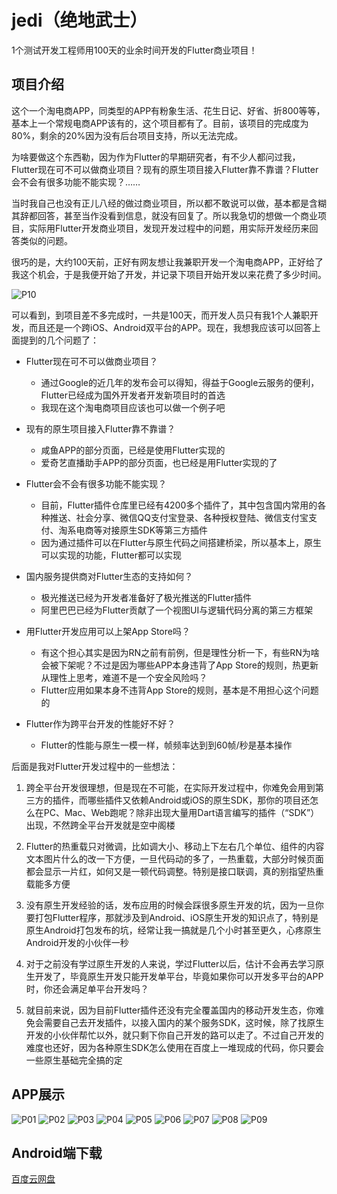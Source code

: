 # jedi（绝地武士）

1个测试开发工程师用100天的业余时间开发的Flutter商业项目！

## 项目介绍

这个一个淘电商APP，同类型的APP有粉象生活、花生日记、好省、折800等等，基本上一个常规电商APP该有的，这个项目都有了。目前，该项目的完成度为80%，剩余的20%因为没有后台项目支持，所以无法完成。

为啥要做这个东西勒，因为作为Flutter的早期研究者，有不少人都问过我，Flutter现在可不可以做商业项目？现有的原生项目接入Flutter靠不靠谱？Flutter会不会有很多功能不能实现？……

当时我自己也没有正儿八经的做过商业项目，所以都不敢说可以做，基本都是含糊其辞都回答，甚至当作没看到信息，就没有回复了。所以我急切的想做一个商业项目，实际用Flutter开发商业项目，发现开发过程中的问题，用实际开发经历来回答类似的问题。

很巧的是，大约100天前，正好有网友想让我兼职开发一个淘电商APP，正好给了我这个机会，于是我便开始了开发，并记录下项目开始开发以来花费了多少时间。

![P10](/image/P10.jpg)

可以看到，到项目差不多完成时，一共是100天，而开发人员只有我1个人兼职开发，而且还是一个跨iOS、Android双平台的APP。现在，我想我应该可以回答上面提到的几个问题了：

- Flutter现在可不可以做商业项目？
    - 通过Google的近几年的发布会可以得知，得益于Google云服务的便利，Flutter已经成为国外开发者开发新项目时的首选
    - 我现在这个淘电商项目应该也可以做一个例子吧

- 现有的原生项目接入Flutter靠不靠谱？
    - 咸鱼APP的部分页面，已经是使用Flutter实现的
    - 爱奇艺直播助手APP的部分页面，也已经是用Flutter实现的了

- Flutter会不会有很多功能不能实现？
    - 目前，Flutter插件仓库里已经有4200多个插件了，其中包含国内常用的各种推送、社会分享、微信QQ支付宝登录、各种授权登陆、微信支付宝支付、淘系电商等对接原生SDK等第三方插件
    - 因为通过插件可以在Flutter与原生代码之间搭建桥梁，所以基本上，原生可以实现的功能，Flutter都可以实现

- 国内服务提供商对Flutter生态的支持如何？
    - 极光推送已经为开发者准备好了极光推送的Flutter插件
    - 阿里巴巴已经为Flutter贡献了一个视图UI与逻辑代码分离的第三方框架

- 用Flutter开发应用可以上架App Store吗？
    - 有这个担心其实是因为RN之前有前例，但是理性分析一下，有些RN为啥会被下架呢？不过是因为哪些APP本身违背了App Store的规则，热更新从理性上思考，难道不是一个安全风险吗？
    - Flutter应用如果本身不违背App Store的规则，基本是不用担心这个问题的

- Flutter作为跨平台开发的性能好不好？
    - Flutter的性能与原生一模一样，帧频率达到到60帧/秒是基本操作

后面是我对Flutter开发过程中的一些想法：

1. 跨全平台开发很理想，但是现在不可能，在实际开发过程中，你难免会用到第三方的插件，而哪些插件又依赖Android或iOS的原生SDK，那你的项目还怎么在PC、Mac、Web跑呢？除非出现大量用Dart语言编写的插件（“SDK”）出现，不然跨全平台开发就是空中阁楼

2. Flutter的热重载只对微调，比如调大小、移动上下左右几个单位、组件的内容文本图片什么的改一下方便，一旦代码动的多了，一热重载，大部分时候页面都会显示一片红，如何又是一顿代码调整。特别是接口联调，真的别指望热重载能多方便

3. 没有原生开发经验的话，发布应用的时候会踩很多原生开发的坑，因为一旦你要打包Flutter程序，那就涉及到Android、iOS原生开发的知识点了，特别是原生Android打包发布的坑，经常让我一搞就是几个小时甚至更久，心疼原生Android开发的小伙伴一秒

4. 对于之前没有学过原生开发的人来说，学过Flutter以后，估计不会再去学习原生开发了，毕竟原生开发只能开发单平台，毕竟如果你可以开发多平台的APP时，你还会满足单平台开发吗？

5. 就目前来说，因为目前Flutter插件还没有完全覆盖国内的移动开发生态，你难免会需要自己去开发插件，以接入国内的某个服务SDK，这时候，除了找原生开发的小伙伴帮忙以外，就只剩下你自己开发的路可以走了。不过自己开发的难度也还好，因为各种原生SDK怎么使用在百度上一堆现成的代码，你只要会一些原生基础完全搞的定

## APP展示

![P01](/image/P01.PNG)
![P02](/image/P02.PNG)
![P03](/image/P03.PNG)
![P04](/image/P04.PNG)
![P05](/image/P05.PNG)
![P06](/image/P06.PNG)
![P07](/image/P07.PNG)
![P08](/image/P08.PNG)
![P09](/image/P09.PNG)

## Android端下载

[百度云网盘](https://pan.baidu.com/s/1XZp4VirwyFCMXujZyQCGSw)